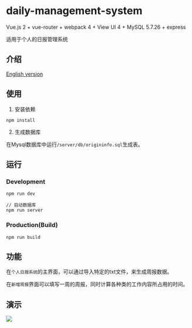 # daily-management-system

Vue.js 2 + vue-router + webpack 4 + View UI 4 + MySQL 5.7.26 + express

适用于个人的日报管理系统


## 介绍

[English version](./readme_EN.md)


## 使用

1. 安装依赖

```
npm install
```

2. 生成数据库

在Mysql数据库中运行`/server/db/origininfo.sql`生成表。

## 运行
### Development

```
npm run dev

// 启动数据库
npm run server
```

### Production(Build)

```bush
npm run build
```

## 功能

在`个人日报系统`的主界面，可以通过导入特定的txt文件，来生成周报数据。

在`新增周报`界面可以填写一周的周报，同时计算各种类的工作内容所占用的时间。

## 演示

![](./pictures/home_page)
